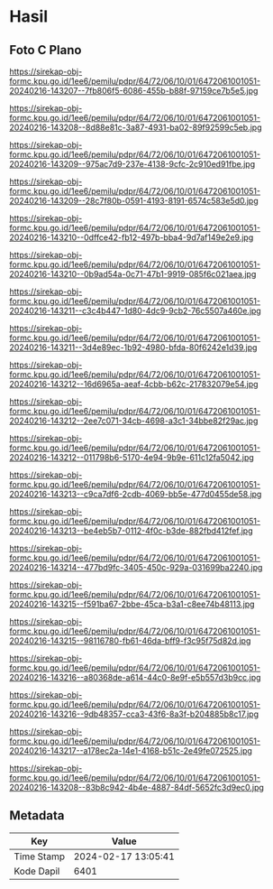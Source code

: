 # Hasil

## Foto C Plano

https://sirekap-obj-formc.kpu.go.id/1ee6/pemilu/pdpr/64/72/06/10/01/6472061001051-20240216-143207--7fb806f5-6086-455b-b88f-97159ce7b5e5.jpg

https://sirekap-obj-formc.kpu.go.id/1ee6/pemilu/pdpr/64/72/06/10/01/6472061001051-20240216-143208--8d88e81c-3a87-4931-ba02-89f92599c5eb.jpg

https://sirekap-obj-formc.kpu.go.id/1ee6/pemilu/pdpr/64/72/06/10/01/6472061001051-20240216-143209--975ac7d9-237e-4138-9cfc-2c910ed91fbe.jpg

https://sirekap-obj-formc.kpu.go.id/1ee6/pemilu/pdpr/64/72/06/10/01/6472061001051-20240216-143209--28c7f80b-0591-4193-8191-6574c583e5d0.jpg

https://sirekap-obj-formc.kpu.go.id/1ee6/pemilu/pdpr/64/72/06/10/01/6472061001051-20240216-143210--0dffce42-fb12-497b-bba4-9d7af149e2e9.jpg

https://sirekap-obj-formc.kpu.go.id/1ee6/pemilu/pdpr/64/72/06/10/01/6472061001051-20240216-143210--0b9ad54a-0c71-47b1-9919-085f6c021aea.jpg

https://sirekap-obj-formc.kpu.go.id/1ee6/pemilu/pdpr/64/72/06/10/01/6472061001051-20240216-143211--c3c4b447-1d80-4dc9-9cb2-76c5507a460e.jpg

https://sirekap-obj-formc.kpu.go.id/1ee6/pemilu/pdpr/64/72/06/10/01/6472061001051-20240216-143211--3d4e89ec-1b92-4980-bfda-80f6242e1d39.jpg

https://sirekap-obj-formc.kpu.go.id/1ee6/pemilu/pdpr/64/72/06/10/01/6472061001051-20240216-143212--16d6965a-aeaf-4cbb-b62c-217832079e54.jpg

https://sirekap-obj-formc.kpu.go.id/1ee6/pemilu/pdpr/64/72/06/10/01/6472061001051-20240216-143212--2ee7c071-34cb-4698-a3c1-34bbe82f29ac.jpg

https://sirekap-obj-formc.kpu.go.id/1ee6/pemilu/pdpr/64/72/06/10/01/6472061001051-20240216-143212--011798b6-5170-4e94-9b9e-611c12fa5042.jpg

https://sirekap-obj-formc.kpu.go.id/1ee6/pemilu/pdpr/64/72/06/10/01/6472061001051-20240216-143213--c9ca7df6-2cdb-4069-bb5e-477d0455de58.jpg

https://sirekap-obj-formc.kpu.go.id/1ee6/pemilu/pdpr/64/72/06/10/01/6472061001051-20240216-143213--be4eb5b7-0112-4f0c-b3de-882fbd412fef.jpg

https://sirekap-obj-formc.kpu.go.id/1ee6/pemilu/pdpr/64/72/06/10/01/6472061001051-20240216-143214--477bd9fc-3405-450c-929a-031699ba2240.jpg

https://sirekap-obj-formc.kpu.go.id/1ee6/pemilu/pdpr/64/72/06/10/01/6472061001051-20240216-143215--f591ba67-2bbe-45ca-b3a1-c8ee74b48113.jpg

https://sirekap-obj-formc.kpu.go.id/1ee6/pemilu/pdpr/64/72/06/10/01/6472061001051-20240216-143215--98116780-fb61-46da-bff9-f3c95f75d82d.jpg

https://sirekap-obj-formc.kpu.go.id/1ee6/pemilu/pdpr/64/72/06/10/01/6472061001051-20240216-143216--a80368de-a614-44c0-8e9f-e5b557d3b9cc.jpg

https://sirekap-obj-formc.kpu.go.id/1ee6/pemilu/pdpr/64/72/06/10/01/6472061001051-20240216-143216--9db48357-cca3-43f6-8a3f-b204885b8c17.jpg

https://sirekap-obj-formc.kpu.go.id/1ee6/pemilu/pdpr/64/72/06/10/01/6472061001051-20240216-143217--a178ec2a-14e1-4168-b51c-2e49fe072525.jpg

https://sirekap-obj-formc.kpu.go.id/1ee6/pemilu/pdpr/64/72/06/10/01/6472061001051-20240216-143208--83b8c942-4b4e-4887-84df-5652fc3d9ec0.jpg


## Metadata

| Key        | Value               |
| ---------- | ------------------- |
| Time Stamp | 2024-02-17 13:05:41 |
| Kode Dapil | 6401                |




